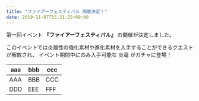 ```yaml
---
title: "ファイアーフェスティバル 開催決定！"
date: 2019-11-07T15:21:25+09:00
---
```


第一回イベント **『ファイアーフェスティバル』** の開催が決定しました。

このイベントでは炎属性の強化素材や進化素材を入手することができるクエストが解放され、
イベント期間中にのみ入手可能な 炎竜 がガチャに登場！

aaa | bbb | ccc
----|-----|-----
AAA | BBB | CCC
DDD | EEE | FFF